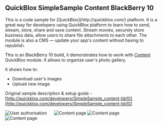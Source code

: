 <h2> QuickBlox SimpleSample Content BlackBerry 10</h2>
This is a code sample for [QuickBlox](http://quickblox.com/) platform. It is a great way for developers using QuickBlox platform to learn how to send, stream, store, share and save content. Stream movies, securely store business data, allow users to share file attachments to each other. The module is also a CMS — update your app's content without having to republish.

This is an BlackBerry 10 build, it demonstrates how to work with [Content](http://quickblox.com/developers/Content) QuickBlox module.
It allows to organize user's photo gallery. 

It shows how to:
<ul>
<li> Download user's images</li>
<li> Upload new image </li>
</ul>

Original sample description & setup guide - [http://quickblox.com/developers/SimpleSample_content-bb10](http://quickblox.com/developers/SimpleSample_content-bb10)

![User authorisation](http://files.quickblox.com/Sample_content_bb10_1.png) &nbsp;&nbsp;&nbsp;&nbsp; ![Content page](http://files.quickblox.com/Sample_content_bb10_2.png)
![Content page](http://files.quickblox.com/Sample_content_bb10_3.png) &nbsp;&nbsp;&nbsp;&nbsp; ![Content page](http://files.quickblox.com/Sample_content_bb10_4.png)